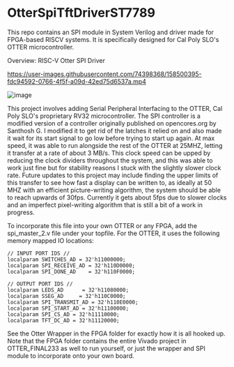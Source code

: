 # OtterSpiTftDriverST7789
This repo contains an SPI module in System Verilog and driver made for FPGA-based RISCV systems. It is specifically designed for Cal Poly SLO's OTTER microcontroller.

Overview: RISC-V Otter SPI Driver

https://user-images.githubusercontent.com/74398368/158500395-fdc94592-0766-4f5f-a09d-42ed75d6537a.mp4

![image](https://user-images.githubusercontent.com/74398368/159055266-62357980-2c35-4f75-b845-37a28566b6bf.png)

This project involves adding Serial Peripheral Interfacing to the OTTER, Cal Poly SLO's proprietary RV32 microcontroller. The SPI controller is a modified version of a controller originally published on opencores.org by Santhosh G. I modified it to get rid of the latches it relied on and also made it wait for its start signal to go low before trying to start up again. At max speed, it was able to run alongside the rest of the OTTER at 25MHZ, letting it transfer at a rate of about 3 MB/s. This clock speed can be upped by reducing the clock dividers throughout the system, and this was able to work just fine but for stability reasons I stuck with the slightly slower clock rate. Future updates to this project may include finding the upper limits of this transfer to see how fast a display can be written to, as ideally at 50 MHZ with an efficient picture-writing algorithm, the system should be able to reach upwards of 30fps. Currently it gets about 5fps due to slower clocks and an imperfect pixel-writing algorithm that is still a bit of a work in progress.


To incorporate this file into your own OTTER or any FPGA, add the spi_master_2.v file under your topfile. For the OTTER, it uses the following memory mapped IO locations:

    // INPUT PORT IDS //
    localparam SWITCHES_AD = 32'h11000000;
    localparam SPI_RECEIVE_AD = 32'h110D0000;
    localparam SPI_DONE_AD    = 32'h110F0000;
              
    // OUTPUT PORT IDS //
    localparam LEDS_AD      = 32'h11080000;
    localparam SSEG_AD     = 32'h110C0000;
    localparam SPI_TRANSMIT_AD = 32'h110E0000;
    localparam SPI_START_AD = 32'h11100000;
    localparam SPI_CS_AD = 32'h11110000;
    localparam TFT_DC_AD = 32'h11120000;
   
See the Otter Wrapper in the FPGA folder for exactly how it is all hooked up. Note that the FPGA folder contains the entire Vivado project in OTTER_FINAL233 as well to run yourself, or just the wrapper and SPI module to incorporate onto your own board.
